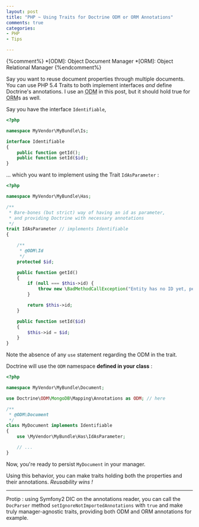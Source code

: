 ```yaml
---
layout: post
title: "PHP ~ Using Traits for Doctrine ODM or ORM Annotations"
comments: true
categories:
- PHP
- Tips

---
```


{%comment%}
*[ODM]: Object Document Manager
*[ORM]: Object Relational Manager
{%endcomment%}

Say you want to reuse document properties through multiple documents.
You can use PHP 5.4 Traits to both implement interfaces _and_ define Doctrine's annotations.
I use an <abbr title="Object Document Manager">ODM</abbr> in this post,
but it should hold true for <abbr title="Object Relational Manager">ORM</abbr>s as well.

Say you have the interface `Identifiable`,

``` php Identifiable interface
<?php

namespace MyVendor\MyBundle\Is;

interface Identifiable
{
    public function getId();
    public function setId($id);
}

```

... which you want to implement using the Trait `IdAsParameter` :


``` php IdAsParameter trait
<?php

namespace MyVendor\MyBundle\Has;

/**
 * Bare-bones (but strict) way of having an id as parameter,
 * and providing Doctrine with necessary annotations
 */
trait IdAsParameter // implements Identifiable
{

    /**
     * @ODM\Id
     */
    protected $id;

    public function getId()
    {
        if (null === $this->id) {
            throw new \BadMethodCallException("Entity has no ID yet, persist it first.");
        }

        return $this->id;
    }

    public function setId($id)
    {
        $this->id = $id;
    }
}

```

Note the absence of any `use` statement regarding the ODM in the trait.

Doctrine will use the `ODM` namespace **defined in your class** :

``` php MyDocument, your persistable POPO
<?php

namespace MyVendor\MyBundle\Document;

use Doctrine\ODM\MongoDB\Mapping\Annotations as ODM; // here

/**
 * @ODM\Document
 */
class MyDocument implements Identifiable
{
    use \MyVendor\MyBundle\Has\IdAsParameter;

    // ...
}

```

Now, you're ready to persist `MyDocument` in your manager.

Using this behavior, you can make traits holding both the properties and their annotations.
*Reusability wins !*

-----

Protip : using Symfony2 DIC on the annotations reader, you can call the `DocParser` method
`setIgnoreNotImportedAnnotations` with `true` and make truly manager-agnostic traits,
providing both ODM and ORM annotations for example.


